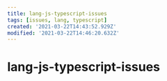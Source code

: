 ```yaml
---
title: lang-js-typescript-issues
tags: [issues, lang, typescript]
created: '2021-03-22T14:43:52.929Z'
modified: '2021-03-22T14:46:20.632Z'
---
```


# lang-js-typescript-issues


